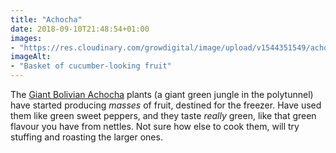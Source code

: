```yaml
---
title: "Achocha"
date: 2018-09-10T21:48:54+01:00
images: 
- "https://res.cloudinary.com/growdigital/image/upload/v1544351549/achocha-43691988715.jpg"
imageAlt: 
- "Basket of cucumber-looking fruit"
---
```


The [Giant Bolivian Achocha](http://www.realseeds.co.uk/cucumberrelatives.html) plants (a giant green jungle in the polytunnel) have started producing _masses_ of fruit, destined for the freezer. Have used them like green sweet peppers, and they taste _really_ green, like that green flavour you have from nettles. Not sure how else to cook them, will try stuffing and roasting the larger ones. 
